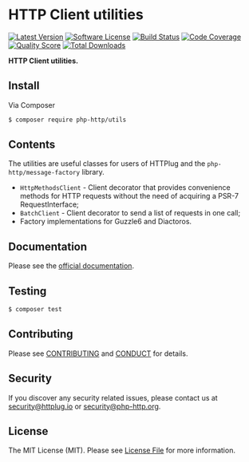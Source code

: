 # HTTP Client utilities

[![Latest Version](https://img.shields.io/github/release/php-http/utils.svg?style=flat-square)](https://github.com/php-http/utils/releases)
[![Software License](https://img.shields.io/badge/license-MIT-brightgreen.svg?style=flat-square)](LICENSE)
[![Build Status](https://img.shields.io/travis/php-http/utils.svg?style=flat-square)](https://travis-ci.org/php-http/utils)
[![Code Coverage](https://img.shields.io/scrutinizer/coverage/g/php-http/utils.svg?style=flat-square)](https://scrutinizer-ci.com/g/php-http/utils)
[![Quality Score](https://img.shields.io/scrutinizer/g/php-http/utils.svg?style=flat-square)](https://scrutinizer-ci.com/g/php-http/utils)
[![Total Downloads](https://img.shields.io/packagist/dt/php-http/utils.svg?style=flat-square)](https://packagist.org/packages/php-http/utils)

**HTTP Client utilities.**


## Install

Via Composer

``` bash
$ composer require php-http/utils
```


## Contents

The utilities are useful classes for users of HTTPlug and the `php-http/message-factory` library.

* `HttpMethodsClient` - Client decorator that provides convenience methods for HTTP requests without the need of acquiring a PSR-7 RequestInterface;
* `BatchClient` - Client decorator to send a list of requests in one call;
* Factory implementations for Guzzle6 and Diactoros.


## Documentation

Please see the [official documentation](http://docs.httplug.io).


## Testing

``` bash
$ composer test
```


## Contributing

Please see [CONTRIBUTING](CONTRIBUTING.md) and [CONDUCT](CONDUCT.md) for details.


## Security

If you discover any security related issues, please contact us at [security@httplug.io](mailto:security@httplug.io)
or [security@php-http.org](mailto:security@php-http.org).


## License

The MIT License (MIT). Please see [License File](LICENSE) for more information.
